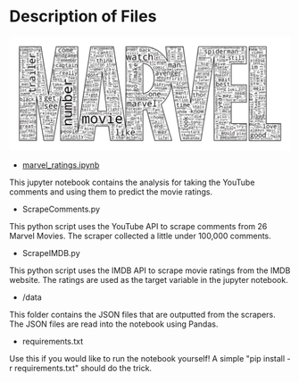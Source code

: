 # Description of Files

![marvel_cloud](marvel_cloud.png)

- [marvel_ratings.ipynb](https://github.com/knolasco/Intro_to_NLP/blob/master/Marvel_Ratings/marvel_ratings.ipynb)

This jupyter notebook contains the analysis for taking the YouTube comments and using them to predict the movie ratings.

- ScrapeComments.py

This python script uses the YouTube API to scrape comments from 26 Marvel Movies. The scraper collected a little under 100,000 comments.

- ScrapeIMDB.py

This python script uses the IMDB API to scrape movie ratings from the IMDB website. The ratings are used as the target variable in the jupyter notebook.

- /data

This folder contains the JSON files that are outputted from the scrapers. The JSON files are read into the notebook using Pandas.

- requirements.txt

Use this if you would like to run the notebook yourself! A simple "pip install -r requirements.txt" should do the trick.